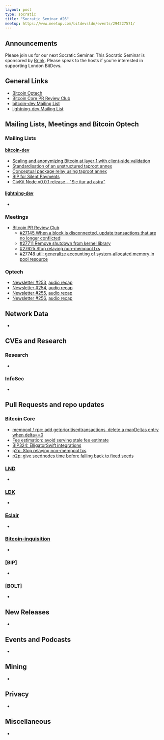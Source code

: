 ```yaml
---
layout: post
type: socratic
title: "Socratic Seminar #26"
meetup: https://www.meetup.com/bitdevsldn/events/294227571/
---
```


## Announcements

Please join us for our next Socratic Seminar. This Socratic Seminar is sponsored by [Brink](https://brink.dev).
Please speak to the hosts if you're interested in supporting London BitDevs.

## General Links

* [Bitcoin Optech](https://bitcoinops.org)
* [Bitcoin Core PR Review Club](https://bitcoincore.reviews)
* [bitcoin-dev Mailing List](https://lists.linuxfoundation.org/pipermail/bitcoin-dev)
* [lightning-dev Mailing List](https://lists.linuxfoundation.org/pipermail/lightning-dev)

## Mailing Lists, Meetings and Bitcoin Optech
### Mailing Lists
#### [bitcoin-dev](https://lists.linuxfoundation.org/pipermail/bitcoin-dev)
- [Scaling and anonymizing Bitcoin at layer 1 with client-side validation](https://lists.linuxfoundation.org/pipermail/bitcoin-dev/2023-June/021732.html)
- [Standardisation of an unstructured taproot annex](https://lists.linuxfoundation.org/pipermail/bitcoin-dev/2023-June/021731.html)
- [Conceptual package relay using taproot annex](https://lists.linuxfoundation.org/pipermail/bitcoin-dev/2023-June/thread.html)
- [BIP for Silent Payments](https://lists.linuxfoundation.org/pipermail/bitcoin-dev/2023-June/021750.html)
- [CivKit Node v0.0.1 release - "Sic itur ad astra"](https://lists.linuxfoundation.org/pipermail/bitcoin-dev/2023-June/021779.html)

#### [lightning-dev](https://lists.linuxfoundation.org/pipermail/lightning-dev)
-

### Meetings
- [Bitcoin PR Review Club](https://bitcoincore.reviews)
  - [#27145 When a block is disconnected, update transactions that are no longer conflicted](https://bitcoincore.reviews/27145)
  - [#27711 Remove shutdown from kernel library](https://bitcoincore.reviews/27711)
  - [#27625 Stop relaying non-mempool txs](https://bitcoincore.reviews/27625)
  - [#27748 util: generalize accounting of system-allocated memory in pool resource](https://bitcoincore.reviews/27748)

### Optech
- [Newsletter #253](https://bitcoinops.org/en/newsletters/2023/05/31/), [audio recap](https://bitcoinops.org/en/podcast/2023/06/01/)
- [Newsletter #254](https://bitcoinops.org/en/newsletters/2023/06/07/), [audio recap](https://bitcoinops.org/en/podcast/2023/06/08/)
- [Newsletter #255](https://bitcoinops.org/en/newsletters/2023/06/14/), [audio recap](https://bitcoinops.org/en/podcast/2023/06/15/)
- [Newsletter #256](https://bitcoinops.org/en/newsletters/2023/06/21/), [audio recap](https://bitcoinops.org/en/podcast/2023/06/22/)

## Network Data
-

## CVEs and Research
### Research
-

### InfoSec
-

## Pull Requests and repo updates
### [Bitcoin Core](https://github.com/bitcoin/bitcoin)
- [mempool / rpc: add getprioritisedtransactions, delete a mapDeltas entry when delta==0](https://github.com/bitcoin/bitcoin/pull/27501)
- [Fee estimation: avoid serving stale fee estimate](https://github.com/bitcoin/bitcoin/pull/27622)
- [BIP324: ElligatorSwift integrations](https://github.com/bitcoin/bitcoin/pull/27479)
- [p2p: Stop relaying non-mempool txs](https://github.com/bitcoin/bitcoin/pull/27625)
- [p2p: give seednodes time before falling back to fixed seeds](https://github.com/bitcoin/bitcoin/pull/27577)


### [LND](https://github.com/lightningnetwork/lnd)
-

### [LDK](https://github.com/lightningdevkit/rust-lightning)
-

### [Eclair](https://github.com/ACINQ/eclair)
-

### [Bitcoin-inquisition](https://github.com/bitcoin-inquisition/bitcoin)
-

### [BIP]
-

### [BOLT]
-

## New Releases
-

## Events and Podcasts
-

## Mining
-

## Privacy
-

## Miscellaneous
-
